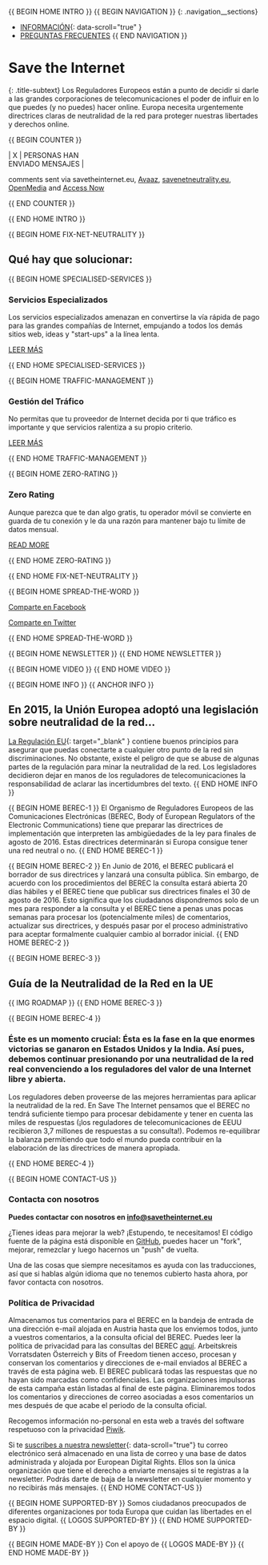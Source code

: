 {{ BEGIN HOME INTRO }}
{{ BEGIN NAVIGATION }}
{: .navigation__sections}
- [INFORMACIÓN](#info){: data-scroll="true" }
- [PREGUNTAS FRECUENTES](faq)
{{ END NAVIGATION }}

# Save the Internet

{: .title-subtext}
Los Reguladores Europeos están a punto de decidir si darle a las grandes corporaciones de telecomunicaciones el poder
de influir en lo que puedes (y no puedes) hacer online. Europa necesita urgentemente directrices claras de neutralidad de la red
para proteger nuestras libertades y derechos online.

{{ BEGIN COUNTER }}

| X | PERSONAS HAN <br> ENVIADO MENSAJES |

comments sent via savetheinternet.eu, [Avaaz](https://secure.avaaz.org/en/save_the_internet_eu_loc_2016/), [savenetneutrality.eu](https://actionnetwork.org/petitions/save-eu-net-neutrality), [OpenMedia](https://act.openmedia.org/TollBooth/) and [Access Now](https://act.accessnow.org/ea-action/action?ea.client.id=1921&ea.campaign.id=51950)

{{ END COUNTER }}

{{ END HOME INTRO }}

{{ BEGIN HOME FIX-NET-NEUTRALITY }}

## Qué hay que solucionar:

{{ BEGIN HOME SPECIALISED-SERVICES }}

### Servicios Especializados

Los servicios especializados amenazan en convertirse la vía rápida de pago para las grandes compañías de Internet, empujando a todos los demás sitios web, ideas y "start-ups" a la línea lenta.

[LEER MÁS](faq/#que-son-los-servicios-especializados)


{{ END HOME SPECIALISED-SERVICES }}

{{ BEGIN HOME TRAFFIC-MANAGEMENT }}

### Gestión del Tráfico

No permitas que tu proveedor de Internet decida por ti que tráfico es importante y que servicios ralentiza a su propio criterio.

[LEER MÁS](faq/#que-es-la-gestion-del-trafico)

{{ END HOME TRAFFIC-MANAGEMENT }}

{{ BEGIN HOME ZERO-RATING }}

### Zero Rating

Aunque parezca que te dan algo gratis, tu operador móvil se convierte en guarda de tu conexión y le da una razón para mantener bajo tu límite de datos mensual.

[READ MORE](faq/#que-es-el-zero-rating)

{{ END HOME ZERO-RATING }}

{{ END HOME FIX-NET-NEUTRALITY }}

{{ BEGIN HOME SPREAD-THE-WORD }}

[Comparte en Facebook](http://www.facebook.com/sharer.php?u=https://savetheinternet.eu/es/)

[Comparte en Twitter](https://twitter.com/intent/tweet?text=Ayuda%20a%20salvar%20internet.%20Pídele%20a%20tu%20regulador%20que%20proteja%20la%20neutralidad%20de%20la%20red%20http%3A%2F%2Fwww.savetheinternet.eu%2Fes%2F%20%23SaveTheInternet%20%23NetNeutrality)

{{ END HOME SPREAD-THE-WORD }}

{{ BEGIN HOME NEWSLETTER }}
{{ END HOME NEWSLETTER }}

{{ BEGIN HOME VIDEO }}
{{ END HOME VIDEO }}

{{ BEGIN HOME INFO }}
{{ ANCHOR INFO }}
## En 2015, la Unión Europea adoptó una legislación sobre neutralidad de la red...

[La Regulación EU](http://eur-lex.europa.eu/legal-content/ES/TXT/?uri=CELEX:32015R2120){: target="_blank" } contiene buenos principios para asegurar que puedas conectarte a cualquier otro punto de la red sin discriminaciones. No obstante, existe el peligro de que se abuse de algunas partes de la regulación para minar la neutralidad de la red. Los legisladores decidieron dejar en manos de los reguladores de telecomunicaciones la responsabilidad de aclarar las incertidumbres del texto.
{{ END HOME INFO }}


{{ BEGIN HOME BEREC-1 }}
El Organismo de Reguladores Europeos de las Comunicaciones Electrónicas (BEREC, Body of European Regulators of the Electronic Communications) tiene que preparar las directrices de implementación que interpreten las ambigüedades de la ley para finales de agosto de 2016. Estas directrices determinarán si Europa consigue tener una red neutral o no.
{{ END HOME BEREC-1 }}

{{ BEGIN HOME BEREC-2 }}
En Junio de 2016, el BEREC publicará el borrador de sus directrices y lanzará una consulta pública. Sin embargo, de acuerdo con los procedimientos del BEREC la consulta estará abierta 20 días hábiles y el BEREC tiene que publicar sus directrices finales el 30 de agosto de 2016. Esto significa que los ciudadanos dispondremos solo de un mes para responder a la consulta y el BEREC tiene a penas unas pocas semanas para procesar los (potencialmente miles) de comentarios, actualizar sus directrices, y después pasar por el proceso administrativo para aceptar formalmente cualquier cambio al borrador inicial.
{{ END HOME BEREC-2 }}

{{ BEGIN HOME BEREC-3 }}
## Guía de la Neutralidad de la Red en la UE
{{ IMG ROADMAP }}
{{ END HOME BEREC-3 }}

{{ BEGIN HOME BEREC-4 }}
### __Éste es un momento crucial: Ésta es la fase en la que enormes victorias se ganaron en Estados Unidos y la India. Así pues, debemos continuar presionando por una neutralidad de la red real convenciendo a los reguladores del valor de una Internet libre y abierta.__

Los reguladores deben proveerse de las mejores herramientas para aplicar la neutralidad de la red. En Save The Internet pensamos que el BEREC no tendrá suficiente tiempo para procesar debidamente y tener en cuenta las miles de respuestas (¡los reguladores de telecomunicaciones de EEUU recibieron 3,7 millones de respuestas a su consulta!). Podemos re-equilibrar la balanza permitiendo que todo el mundo pueda contribuir en la elaboración de las directrices de manera apropiada.

{{ END HOME BEREC-4 }}

{{ BEGIN HOME CONTACT-US }}
### Contacta con nosotros

__Puedes contactar con nosotros en [info@savetheinternet.eu](mailto:info@savetheinternet.eu)__

¿Tienes ideas para mejorar la web? ¡Estupendo, te necesitamos! El código fuente de la página está disponible en [GitHub](https://github.com/Netzfreiheit/STI-UI), puedes hacer un "fork", mejorar, remezclar y luego hacernos un "push" de vuelta.

Una de las cosas que siempre necesitamos es ayuda con las traducciones, así que si hablas algún idioma que no tenemos cubierto hasta ahora, por favor contacta con nosotros.

### Política de Privacidad

Almacenamos tus comentarios para el BEREC en la bandeja de entrada de una dirección e-mail alojada en Austria hasta que los enviemos todos, junto a vuestros comentarios, a la consulta oficial del BEREC. Puedes leer la política de privacidad para las consultas del BEREC [aquí](http://berec.europa.eu/eng/document_register/subject_matter/berec_office/download/0/4615-privacy-statement-berec-office-policy-do_0.pdf). Arbeitskreis Vorratsdaten Österreich y Bits of Freedom tienen acceso, procesan y conservan los comentarios y direcciones de e-mail enviados al BEREC a través de esta página web. El BEREC publicará todas las respuestas que no hayan sido marcadas como confidenciales. Las organizaciones impulsoras de esta campaña están listadas al final de este página. Eliminaremos todos los comentarios y direcciones de correo asociadas a esos comentarios un mes después de que acabe el periodo de la consulta oficial.

Recogemos información no-personal en esta web a través del software respetuoso con la privacidad [Piwik](https://piwik.org/).

Si te [suscribes a nuestra newsletter](#subscribe-to-newsletter){: data-scroll="true"} tu correo electrónico será almacenado en una lista de correo y una base de datos administrada y alojada por European Digital Rights. Ellos son la única organización que tiene el derecho a enviarte mensajes si te registras a la newsletter. Podrás darte de baja de la newsletter en cualquier momento y no recibirás más mensajes.
{{ END HOME CONTACT-US }}

{{ BEGIN HOME SUPPORTED-BY }}
Somos ciudadanos preocupados de diferentes organizaciones por toda Europa que cuidan las libertades en el espacio digital.
{{ LOGOS SUPPORTED-BY }}
{{ END HOME SUPPORTED-BY }}

{{ BEGIN HOME MADE-BY }}
Con el apoyo de
{{ LOGOS MADE-BY }}
{{ END HOME MADE-BY }}
